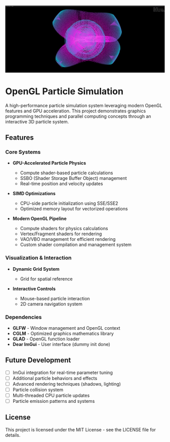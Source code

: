 ![alt text](image.png)

# OpenGL Particle Simulation

A high-performance particle simulation system leveraging modern OpenGL features and GPU acceleration. This project demonstrates graphics programming techniques and parallel computing concepts through an interactive 3D particle system.

## Features

### Core Systems
- **GPU-Accelerated Particle Physics**
  - Compute shader-based particle calculations
  - SSBO (Shader Storage Buffer Object) management
  - Real-time position and velocity updates
  
- **SIMD Optimizations**
  - CPU-side particle initialization using SSE/SSE2
  - Optimized memory layout for vectorized operations

- **Modern OpenGL Pipeline**
  - Compute shaders for physics calculations
  - Vertex/Fragment shaders for rendering
  - VAO/VBO management for efficient rendering
  - Custom shader compilation and management system

### Visualization & Interaction
- **Dynamic Grid System**
  - Grid for spatial reference
  
- **Interactive Controls**
  - Mouse-based particle interaction
  - 2D camera navigation system

### Dependencies
- **GLFW** - Window management and OpenGL context
- **CGLM** - Optimized graphics mathematics library
- **GLAD** - OpenGL function loader
- **Dear ImGui** - User interface (dummy init done)

## Future Development

- [ ] ImGui integration for real-time parameter tuning
- [ ] Additional particle behaviors and effects
- [ ] Advanced rendering techniques (shadows, lighting)
- [ ] Particle collision system
- [ ] Multi-threaded CPU particle updates
- [ ] Particle emission patterns and systems

## License

This project is licensed under the MIT License - see the LICENSE file for details.